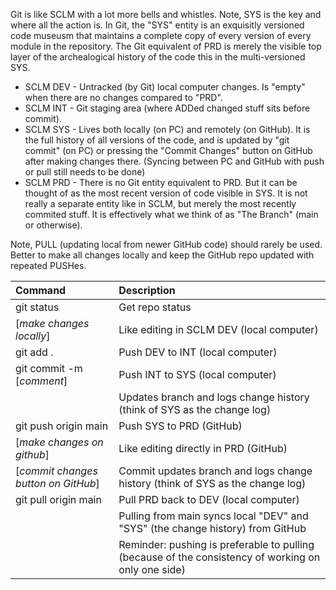 Git is like SCLM with a lot more bells and whistles. Note, SYS is the key and where all the action is. In Git, the "SYS" entity is an exquisitly versioned code museusm that maintains a complete copy of every version of every module in the repository. The Git equivalent of PRD is merely the visible top layer of the archealogical history of the code this in the multi-versioned SYS.

- SCLM DEV - Untracked (by Git) local computer changes. Is "empty" when there are no changes compared to "PRD".
- SCLM INT - Git staging area (where ADDed changed stuff sits before commit).
- SCLM SYS - Lives both locally (on PC) and remotely (on GitHub). It is the full history of all versions of the code, and is updated by "git commit" (on PC) or pressing the "Commit Changes" button on GitHub after making changes there. (Syncing between PC and GitHub with push or pull still needs to be done)
- SCLM PRD - There is no Git entity equivalent to PRD. But it can be thought of as the most recent version of code visible in SYS. It is not really a separate entity like in SCLM, but merely the most recently commited stuff. It is effectively what we think of as "The Branch" (main or otherwise).

Note, PULL (updating local from newer GitHub code) should rarely be used. Better to make all changes locally and keep the GitHub repo updated with repeated PUSHes.

| Command                             | Description                                                                                         |
| :---------------------------------- | :-------------------------------------------------------------------------------------------------- |
| git status                          | Get repo status                                                                                     |
| [_make changes locally_]            | Like editing in SCLM DEV (local computer)                                                           |
| git add .                           | Push DEV to INT (local computer)                                                                    |
| git commit -m [_comment_]           | Push INT to SYS (local computer)                                                                    |
|                                     | Updates branch and logs change history (think of SYS as the change log)                             |
| git push origin main                | Push SYS to PRD (GitHub)                                                                            |
| [_make changes on github_]          | Like editing directly in PRD (GitHub)                                                               |
| [_commit changes button on GitHub_] | Commit updates branch and logs change history (think of SYS as the change log)                      |
| git pull origin main                | Pull PRD back to DEV (local computer)                                                               |
|                                     | Pulling from main syncs local "DEV" and "SYS" (the change history) from GitHub                      |
|                                     | Reminder: pushing is preferable to pulling (because of the consistency of working on only one side) |
